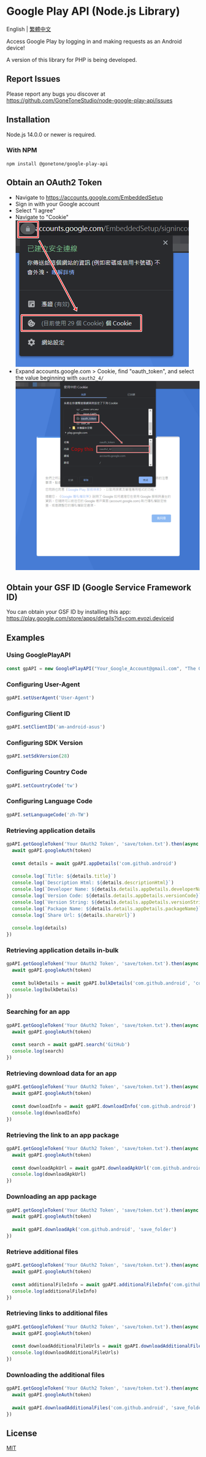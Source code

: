 # Google Play API (Node.js Library)

English | [繁體中文](README_ZH-TW.md)

Access Google Play by logging in and making requests as an Android device!

A version of this library for PHP is being developed.

## Report Issues
Please report any bugs you discover at <https://github.com/GoneToneStudio/node-google-play-api/issues>

## Installation
Node.js 14.0.0 or newer is required.

### With NPM
    npm install @gonetone/google-play-api

## Obtain an OAuth2 Token
- Navigate to <https://accounts.google.com/EmbeddedSetup>
- Sign in with your Google account
- Select "I agree"
- Navigate to "Cookie"
  ![View Cookie](docs/images/view_cookie.png)
- Expand accounts.google.com > Cookie, find "oauth_token", and select the value beginning with `oauth2_4/`
  ![Get your own OAuth2 Token](docs/images/get_oauth2_token.png)

## Obtain your GSF ID (Google Service Framework ID)
You can obtain your GSF ID by installing this app: <https://play.google.com/store/apps/details?id=com.evozi.deviceid>

## Examples
### Using GooglePlayAPI
```javascript
const gpAPI = new GooglePlayAPI("Your_Google_Account@gmail.com", "The GSF ID (Google Service Framework ID) of your device");
```

### Configuring User-Agent
```javascript
gpAPI.setUserAgent('User-Agent')
```

### Configuring Client ID
```javascript
gpAPI.setClientID('am-android-asus')
```

### Configuring SDK Version
```javascript
gpAPI.setSdkVersion(28)
```

### Configuring Country Code
```javascript
gpAPI.setCountryCode('tw')
```

### Configuring Language Code
```javascript
gpAPI.setLanguageCode('zh-TW')
```

### Retrieving application details
```javascript
gpAPI.getGoogleToken('Your OAuth2 Token', 'save/token.txt').then(async (token) => {
  await gpAPI.googleAuth(token)

  const details = await gpAPI.appDetails('com.github.android')

  console.log(`Title: ${details.title}`)
  console.log(`Description Html: ${details.descriptionHtml}`)
  console.log(`Developer Name: ${details.details.appDetails.developerName}`)
  console.log(`Version Code: ${details.details.appDetails.versionCode}`)
  console.log(`Version String: ${details.details.appDetails.versionString}`)
  console.log(`Package Name: ${details.details.appDetails.packageName}`)
  console.log(`Share Url: ${details.shareUrl}`)
  
  console.log(details)
})
```

### Retrieving application details in-bulk
```javascript
gpAPI.getGoogleToken('Your OAuth2 Token', 'save/token.txt').then(async (token) => {
  await gpAPI.googleAuth(token)

  const bulkDetails = await gpAPI.bulkDetails('com.github.android', 'com.twitter.android', 'com.facebook.katana')
  console.log(bulkDetails)
})
```

### Searching for an app
```javascript
gpAPI.getGoogleToken('Your OAuth2 Token', 'save/token.txt').then(async (token) => {
  await gpAPI.googleAuth(token)

  const search = await gpAPI.search('GitHub')
  console.log(search)
})
```

### Retrieving download data for an app
```javascript
gpAPI.getGoogleToken('Your OAuth2 Token', 'save/token.txt').then(async (token) => {
  await gpAPI.googleAuth(token)

  const downloadInfo = await gpAPI.downloadInfo('com.github.android')
  console.log(downloadInfo)
})
```

### Retrieving the link to an app package
```javascript
gpAPI.getGoogleToken('Your OAuth2 Token', 'save/token.txt').then(async (token) => {
  await gpAPI.googleAuth(token)

  const downloadApkUrl = await gpAPI.downloadApkUrl('com.github.android')
  console.log(downloadApkUrl)
})
```

### Downloading an app package
```javascript
gpAPI.getGoogleToken('Your OAuth2 Token', 'save/token.txt').then(async (token) => {
  await gpAPI.googleAuth(token)

  await gpAPI.downloadApk('com.github.android', 'save_folder')
})
```

### Retrieve additional files
```javascript
gpAPI.getGoogleToken('Your OAuth2 Token', 'save/token.txt').then(async (token) => {
  await gpAPI.googleAuth(token)

  const additionalFileInfo = await gpAPI.additionalFileInfo('com.github.android')
  console.log(additionalFileInfo)
})
```

### Retrieving links to additional files
```javascript
gpAPI.getGoogleToken('Your OAuth2 Token', 'save/token.txt').then(async (token) => {
  await gpAPI.googleAuth(token)

  const downloadAdditionalFileUrls = await gpAPI.downloadAdditionalFileUrls('com.github.android')
  console.log(downloadAdditionalFileUrls)
})
```

### Downloading the additional files
```javascript
gpAPI.getGoogleToken('Your OAuth2 Token', 'save/token.txt').then(async (token) => {
  await gpAPI.googleAuth(token)

  await gpAPI.downloadAdditionalFiles('com.github.android', 'save_folder')
})
```

## License
[MIT](LICENSE)
